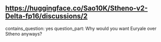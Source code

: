 ## https://huggingface.co/Sao10K/Stheno-v2-Delta-fp16/discussions/2

contains_question: yes
question_part: Why would you want Euryale over Stheno anyways?